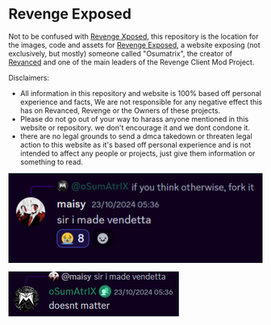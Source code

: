 # Revenge Exposed
Not to be confused with [Revenge Xposed](https://github.com/revenge-mod/revenge-xposed), this repository is the location for the images, code and assets for [Revenge Exposed](https://revengeexposed.pages.dev/), a website exposing (not exclusively, but mostly) someone called "Osumatrix", the creator of [Revanced](https://revanced.app/) and one of the main leaders of the Revenge Client Mod Project.

Disclaimers:
- All information in this repository and website is 100% based off personal experience and facts, We are not responsible for any negative effect this has on Revanced, Revenge or the Owners of these projects.
- Please do not go out of your way to harass anyone mentioned in this website or repository. we don't encourage it and we dont condone it.
- there are no legal grounds to send a dmca takedown or threaten legal action to this website as it's based off personal experience and is not intended to affect any people or projects, just give them information or something to read.

![Sir I made vendetta](/images/sirimadevendetta.png)

![Doesnt matter](/images/doesntmatter.png)